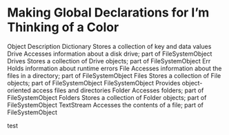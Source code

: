 # Making Global Declarations for I’m Thinking of a Color


Object Description 
Dictionary Stores a collection of key and data values 
Drive Accesses information about a disk drive; part of FileSystemObject 
Drives Stores a collection of Drive objects; part of FileSystemObject 
Err Holds information about runtime errors 
File Accesses information about the files in a directory; part of FileSystemObject 
Files Stores a collection of File objects; part of FileSystemObject 
FileSystemObject Provides object-oriented access files and directories 
Folder Accesses folders; part of FileSystemObject 
Folders Stores a collection of Folder objects; part of FileSystemObject 
TextStream Accesses the contents of a file; part of FileSystemObject 


test





